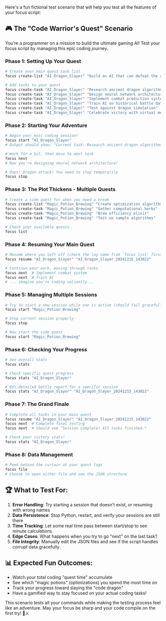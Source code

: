 Here's a fun fictional test scenario that will help you test all the features of your focus script:

## 🎮 **The "Code Warrior's Quest" Scenario**

You're a programmer on a mission to build the ultimate gaming AI! Test your focus script by managing this epic coding journey.

### **Phase 1: Setting Up Your Quest**
```bash
# Create your main quest task list
focus create-list "AI_Dragon_Slayer" "Build an AI that can defeat the ancient code dragon"

# Add tasks to your quest
focus create-task "AI_Dragon_Slayer" "Research ancient dragon algorithms"
focus create-task "AI_Dragon_Slayer" "Design neural network architecture" 
focus create-task "AI_Dragon_Slayer" "Implement combat prediction system"
focus create-task "AI_Dragon_Slayer" "Train AI on historical battle data"
focus create-task "AI_Dragon_Slayer" "Test against dragon simulation"
focus create-task "AI_Dragon_Slayer" "Celebrate victory with virtual mead"
```

### **Phase 2: Starting Your Adventure**
```bash
# Begin your epic coding session!
focus start "AI_Dragon_Slayer"
# Output should show: "Current task: Research ancient dragon algorithms"

# Work for a bit, then move to next task
focus next
# Now you're designing neural network architecture!

# Oops! Dragon attack! You need to stop temporarily
focus stop
```

### **Phase 3: The Plot Thickens - Multiple Quests**
```bash
# Create a side quest for when you need a break
focus create-list "Magic_Potion_Brewing" "Create optimization algorithms (disguised as magic potions)"
focus create-task "Magic_Potion_Brewing" "Gather computational herbs"
focus create-task "Magic_Potion_Brewing" "Brew efficiency elixir"
focus create-task "Magic_Potion_Brewing" "Test on sample algorithms"

# Check your available quests
focus list
```

### **Phase 4: Resuming Your Main Quest**
```bash
# Resume where you left off (check the log name from 'focus list' first)
focus resume "AI_Dragon_Slayer" "AI_Dragon_Slayer_20241215_143022"

# Continue your work, moving through tasks
focus next  # Implement combat system
focus next  # Train AI
# ... imagine you're coding valiantly...
```

### **Phase 5: Managing Multiple Sessions**
```bash
# Try to start a new session while one is active (should fail gracefully)
focus start "Magic_Potion_Brewing"

# Stop current session properly
focus stop

# Now start the side quest
focus start "Magic_Potion_Brewing"
```

### **Phase 6: Checking Your Progress**
```bash
# See overall stats
focus stats

# Check specific quest progress
focus stats "AI_Dragon_Slayer"

# Get detailed battle report for a specific session
focus stats "AI_Dragon_Slayer" "AI_Dragon_Slayer_20241215_143022"
```

### **Phase 7: The Grand Finale**
```bash
# Complete all tasks in your main quest
focus resume "AI_Dragon_Slayer" "AI_Dragon_Slayer_20241215_143022"
focus next  # Complete final testing
focus next  # Should see "Session complete! All tasks finished."

# Check your victory stats!
focus stats "AI_Dragon_Slayer"
```

### **Phase 8: Data Management**
```bash
# Peek behind the curtain at your quest logs
focus file
# Choose to open either file and see the JSON structure
```

## 🏆 **What to Test For:**

1. **Error Handling**: Try starting a session that doesn't exist, or resuming with wrong names
2. **Data Persistence**: Stop Python, restart, and verify your sessions are still there
3. **Time Tracking**: Let some real time pass between start/stop to see minute calculations
4. **Edge Cases**: What happens when you try to go "next" on the last task?
5. **File Integrity**: Manually edit the JSON files and see if the script handles corrupt data gracefully

## 📊 **Expected Fun Outcomes:**

- Watch your total coding "quest time" accumulate
- See which "magic potions" (optimizations) you spend the most time on
- Track your progress toward slaying the "code dragon"
- Have a gamified way to stay focused on your actual coding tasks!

This scenario tests all your commands while making the testing process feel like an adventure. May your focus be sharp and your code compile on the first try! 🐉⚔️